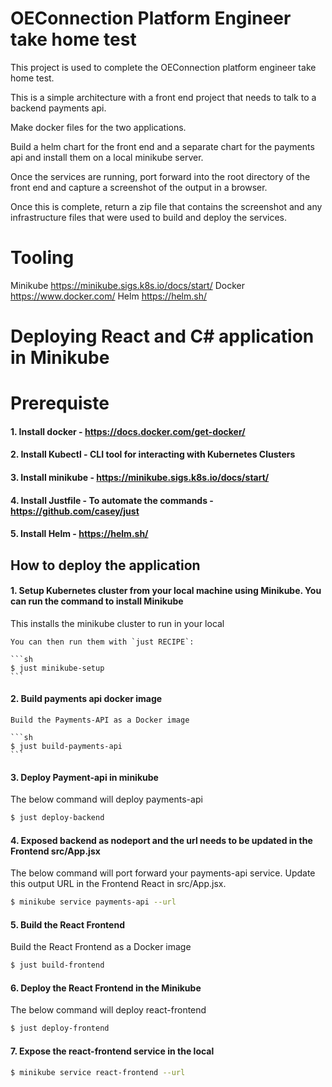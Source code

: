 # OEConnection Platform Engineer take home test

This project is used to complete the OEConnection platform engineer take home test.

This is a simple architecture with a front end project that needs to talk to a backend payments api. 

Make docker files for the two applications.

Build a helm chart for the front end and a separate chart for the payments api and install them on a local minikube server. 

Once the services are running, port forward into the root directory of the front end and capture a screenshot of the output in a browser. 

Once this is complete, return a zip file that contains the screenshot and any infrastructure files that were used to build and deploy the services. 



# Tooling 
Minikube https://minikube.sigs.k8s.io/docs/start/
Docker https://www.docker.com/
Helm https://helm.sh/ 

# Deploying React and C# application in Minikube

# Prerequiste
  #### 1. Install docker - https://docs.docker.com/get-docker/
  
  #### 2. Install Kubectl - CLI tool for interacting with Kubernetes Clusters

  #### 3. Install minikube - https://minikube.sigs.k8s.io/docs/start/

  #### 4. Install Justfile - To automate the commands - https://github.com/casey/just

  #### 5. Install Helm - https://helm.sh/ 

## How to deploy the application

   #### 1. Setup Kubernetes cluster from your local machine using Minikube. You can run the command to install Minikube

   This installs the minikube cluster to run in your local

    You can then run them with `just RECIPE`:

    ```sh
    $ just minikube-setup
    ```

   #### 2. Build payments api docker image
     
    Build the Payments-API as a Docker image

    ```sh
    $ just build-payments-api
    ```
   
   #### 3. Deploy Payment-api in minikube
   
   The below command will deploy payments-api
   ```sh
   $ just deploy-backend
   ```
   
   #### 4. Exposed backend as nodeport and the url needs to be updated in the Frontend src/App.jsx
   
   The below command will port forward your payments-api service. Update this output URL in the Frontend React in src/App.jsx.
   ```sh
   $ minikube service payments-api --url 
   ```
   

   #### 5. Build the React Frontend
   
   Build the React Frontend as a Docker image

   ```sh
   $ just build-frontend
   ```

   #### 6. Deploy the React Frontend in the Minikube
   
   The below command will deploy react-frontend

   ```sh
   $ just deploy-frontend
   ```
   
   #### 7. Expose the react-frontend service in the local

   ```sh
   $ minikube service react-frontend --url
   ```